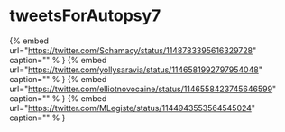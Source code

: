 # tweetsForAutopsy7

{% embed url="https://twitter.com/Schamacy/status/1148783395616329728"  caption="" % }
{% embed url="https://twitter.com/yollysaravia/status/1146581992797954048"  caption="" % }
{% embed url="https://twitter.com/elliotnovocaine/status/1146558423745646599"  caption="" % }
{% embed url="https://twitter.com/MLegiste/status/1144943553564545024"  caption="" % }

